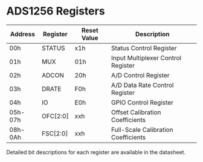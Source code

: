 # ADS1256 Registers

| Address | Register | Reset Value | Description                         |
| ------- | -------- | ----------- | ----------------------------------- |
| 00h     | STATUS   | x1h         | Status Control Register             |
| 01h     | MUX      | 01h         | Input Multiplexer Control Register  |
| 02h     | ADCON    | 20h         | A/D Control Register                |
| 03h     | DRATE    | F0h         | A/D Data Rate Control Register      |
| 04h     | IO       | E0h         | GPIO Control Register               |
| 05h-07h | OFC[2:0] | xxh         | Offset Calibration Coefficients     |
| 08h-0Ah | FSC[2:0] | xxh         | Full-Scale Calibration Coefficients |

Detailed bit descriptions for each register are available in the datasheet.

